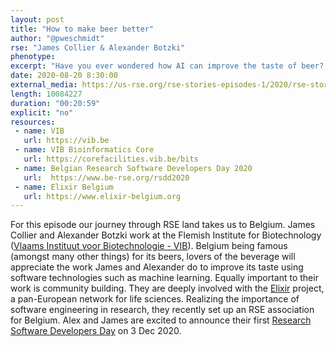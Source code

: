 ```yaml
---
layout: post
title: "How to make beer better"
author: "@pweschmidt"
rse: "James Collier & Alexander Botzki"
phenotype: 
excerpt: "Have you ever wondered how AI can improve the taste of beer? Look no further than the Flemish Institute for Biotechnology (VIB), where James Collier and Alexander Botzki are working hard to help beer lovers enjoy their drinks even more."
date: 2020-08-20 8:30:00
external_media: https://us-rse.org/rse-stories-episodes-1/2020/rse-stories-james-alex-episode30.mp3
length: 10084227
duration: "00:20:59"
explicit: "no"
resources:
 - name: VIB 
   url: https://vib.be
 - name: VIB Bioinformatics Core
   url: https://corefacilities.vib.be/bits 
 - name: Belgian Research Software Developers Day 2020
   url:  https://www.be-rse.org/rsdd2020
 - name: Elixir Belgium
   url: https://www.elixir-belgium.org 
---
```


For this episode our journey through RSE land takes us to Belgium. James Collier and Alexander Botzki work at the Flemish Institute for Biotechnology ([Vlaams Instituut voor Biotechnologie - VIB](https://vib.be)). Belgium being famous (amongst many other things) for its beers, lovers of the beverage will appreciate the work James and Alexander do to improve its taste using software technologies such as machine learning. 
Equally important to their work is community building. They are deeply involved with the [Elixir](https://www.elixir-belgium.org) project, a pan-European network for life sciences. Realizing the importance of software engineering in research, they recently set up an RSE association for Belgium. Alex and James are excited to announce their first [Research Software Developers Day](https://www.be-rse.org/rsdd2020) on 3 Dec 2020.
